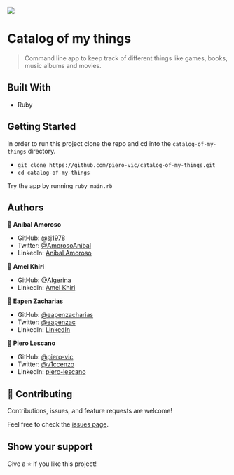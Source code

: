 ![](https://img.shields.io/badge/Microverse-blueviolet)

# Catalog of my things

> Command line app to keep track of different things like games, books, music albums and movies.

## Built With

- Ruby

## Getting Started

In order to run this project clone the repo and cd into the `catalog-of-my-things` directory.

- `git clone https://github.com/piero-vic/catalog-of-my-things.git`
- `cd catalog-of-my-things`

Try the app by running `ruby main.rb`


## Authors

👤 **Anibal Amoroso**

- GitHub: [@sj1978](https://github.com/sj1978)
- Twitter: [@AmorosoAnibal](https://twitter.com/AmorosoAnibal)
- LinkedIn: [Anibal Amoroso](https://www.linkedin.com/in/anibalamoroso/)

👤 **Amel Khiri**

- GitHub: [@Algerina](https://github.com/Algerina)
- LinkedIn: [Amel Khiri](https://linkedin.com/in/amel-khiri-qahwadji-37a550135)

👤 **Eapen Zacharias**

- GitHub: [@eapenzacharias](https://github.com/eapenzacharias)
- Twitter: [@eapenzac](https://twitter.com/eapenzac)
- LinkedIn: [LinkedIn](https://linkedin.com/in/eapenzac)

👤 **Piero Lescano**

- GitHub: [@piero-vic](https://github.com/piero-vic)
- Twitter: [@v1ccenzo](https://twitter.com/v1ccenzo)
- LinkedIn: [piero-lescano](https://linkedin.com/in/piero-lescano)

## 🤝 Contributing

Contributions, issues, and feature requests are welcome!

Feel free to check the [issues page](piero-vic/catalog-of-my-things/).

## Show your support

Give a ⭐️ if you like this project!
